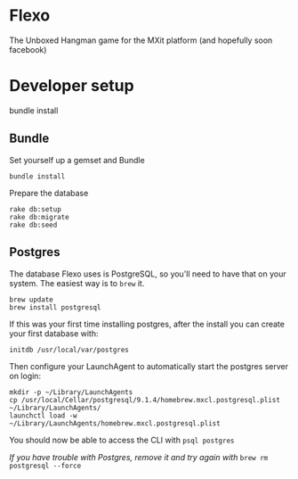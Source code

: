 Flexo
=====

The Unboxed Hangman game for the MXit platform (and hopefully soon facebook)

Developer setup
===============

bundle install

Bundle
------

Set yourself up a gemset and Bundle

    bundle install

Prepare the database

    rake db:setup
    rake db:migrate
    rake db:seed


Postgres
--------

The database Flexo uses is PostgreSQL, so you'll need to have that on your system. The easiest way is to `brew` it.

    brew update
    brew install postgresql

If this was your first time installing postgres, after the install you can create your first database with:

    initdb /usr/local/var/postgres

Then configure your LaunchAgent to automatically start the postgres server on login:

    mkdir -p ~/Library/LaunchAgents
    cp /usr/local/Cellar/postgresql/9.1.4/homebrew.mxcl.postgresql.plist ~/Library/LaunchAgents/
    launchctl load -w ~/Library/LaunchAgents/homebrew.mxcl.postgresql.plist

You should now be able to access the CLI with `psql postgres`

*If you have trouble with Postgres, remove it and try again with* `brew rm postgresql --force`